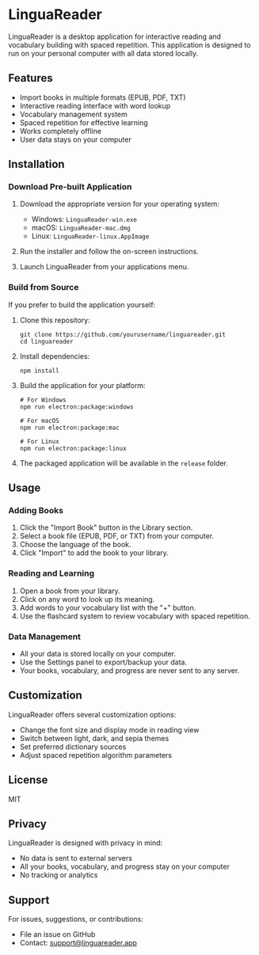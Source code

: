 # LinguaReader

LinguaReader is a desktop application for interactive reading and vocabulary building with spaced repetition. This application is designed to run on your personal computer with all data stored locally.

## Features

- Import books in multiple formats (EPUB, PDF, TXT)
- Interactive reading interface with word lookup
- Vocabulary management system
- Spaced repetition for effective learning
- Works completely offline
- User data stays on your computer

## Installation

### Download Pre-built Application

1. Download the appropriate version for your operating system:
   - Windows: `LinguaReader-win.exe`
   - macOS: `LinguaReader-mac.dmg`
   - Linux: `LinguaReader-linux.AppImage`

2. Run the installer and follow the on-screen instructions.

3. Launch LinguaReader from your applications menu.

### Build from Source

If you prefer to build the application yourself:

1. Clone this repository:
   ```
   git clone https://github.com/yourusername/linguareader.git
   cd linguareader
   ```

2. Install dependencies:
   ```
   npm install
   ```

3. Build the application for your platform:
   ```
   # For Windows
   npm run electron:package:windows
   
   # For macOS
   npm run electron:package:mac
   
   # For Linux
   npm run electron:package:linux
   ```

4. The packaged application will be available in the `release` folder.

## Usage

### Adding Books

1. Click the "Import Book" button in the Library section.
2. Select a book file (EPUB, PDF, or TXT) from your computer.
3. Choose the language of the book.
4. Click "Import" to add the book to your library.

### Reading and Learning

1. Open a book from your library.
2. Click on any word to look up its meaning.
3. Add words to your vocabulary list with the "+" button.
4. Use the flashcard system to review vocabulary with spaced repetition.

### Data Management

- All your data is stored locally on your computer.
- Use the Settings panel to export/backup your data.
- Your books, vocabulary, and progress are never sent to any server.

## Customization

LinguaReader offers several customization options:

- Change the font size and display mode in reading view
- Switch between light, dark, and sepia themes
- Set preferred dictionary sources
- Adjust spaced repetition algorithm parameters

## License

MIT

## Privacy

LinguaReader is designed with privacy in mind:
- No data is sent to external servers
- All your books, vocabulary, and progress stay on your computer
- No tracking or analytics

## Support

For issues, suggestions, or contributions:
- File an issue on GitHub
- Contact: support@linguareader.app
